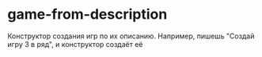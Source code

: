 # game-from-description
Конструктор создания игр по их описанию. Например, пишешь "Создай игру 3 в ряд", и конструктор создаёт её
